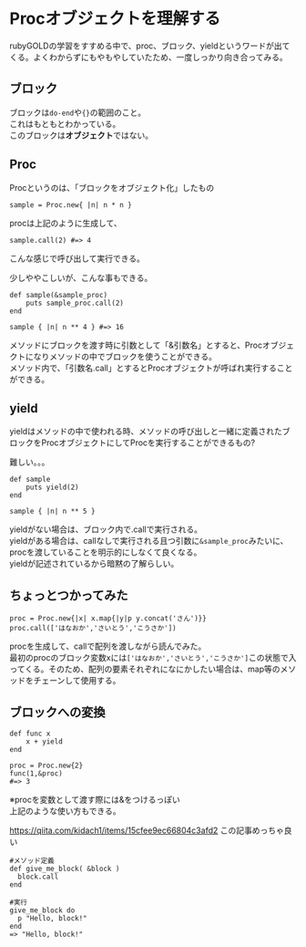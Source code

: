 # Procオブジェクトを理解する

rubyGOLDの学習をすすめる中で、proc、ブロック、yieldというワードが出てくる。よくわからずにもやもやしていたため、一度しっかり向き合ってみる。

## ブロック

ブロックは```do-end```や```{}```の範囲のこと。<br>
これはもともとわかっている。<br>
このブロックは**オブジェクト**ではない。<br>

## Proc

Procというのは、「ブロックをオブジェクト化」したもの<br>
```
sample = Proc.new{ |n| n * n }

```
procは上記のように生成して、
```
sample.call(2) #=> 4
```
こんな感じで呼び出して実行できる。<br>

少しややこしいが、こんな事もできる。
```
def sample(&sample_proc)
	puts sample_proc.call(2)
end

sample { |n| n ** 4 } #=> 16
```
メソッドにブロックを渡す時に引数として「&引数名」とすると、Procオブジェクトになりメソッドの中でブロックを使うことができる。<br>
メソッド内で、「引数名.call」とするとProcオブジェクトが呼ばれ実行することができる。

## yield

yieldはメソッドの中で使われる時、メソッドの呼び出しと一緒に定義されたブロックをProcオブジェクトにしてProcを実行することができるもの?<br>

難しい。。。<br>

```
def sample
	puts yield(2)
end

sample { |n| n ** 5 }
```
yieldがない場合は、ブロック内で.callで実行される。<br>
yieldがある場合は、callなしで実行される且つ引数に```&sample_proc```みたいに、procを渡していることを明示的にしなくて良くなる。<br>
yieldが記述されているから暗黙の了解らしい。

## ちょっとつかってみた

```
proc = Proc.new{|x| x.map{|y|p y.concat('さん')}}
proc.call(['はなおか','さいとう','こうさか'])

```

procを生成して、callで配列を渡しながら読んでみた。<br>
最初のprocのブロック変数xには```['はなおか','さいとう','こうさか']```この状態で入ってくる。そのため、配列の要素それぞれになにかしたい場合は、map等のメソッドをチェーンして使用する。

## ブロックへの変換
```
def func x
    x + yield
end

proc = Proc.new{2}
func(1,&proc)
#=> 3
```
※procを変数として渡す際には&をつけるっぽい<br>
上記のような使い方もできる。

https://qiita.com/kidach1/items/15cfee9ec66804c3afd2
この記事めっちゃ良い
```
#メソッド定義
def give_me_block( &block )
  block.call
end

#実行
give_me_block do
  p "Hello, block!"
end
=> "Hello, block!"
```
